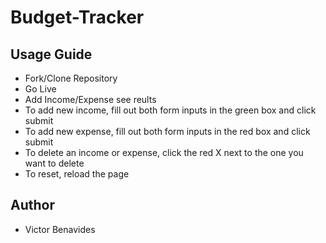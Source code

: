 # Budget-Tracker

## Usage Guide

* Fork/Clone Repository
* Go Live
* Add Income/Expense see reults
* To add new income, fill out both form inputs in the green box and click submit
* To add new expense, fill out both form inputs in the red box and click submit
* To delete an income or expense, click the red X next to the one you want to delete
* To reset, reload the page

## Author

* Victor Benavides